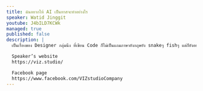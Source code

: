 ```yaml
---
title: ฉันอยากให้ AI เป็นทาสจะทำอย่างไร
speaker: Watid Jinggit
youtube: J4bILD7KCWk
managed: true
published: false
description: |
  เป็นเรื่องของ Designer กลุ่มนึง ที่เขียน Code ก็ไม่เป็นแถมภาษาอังกฤษยัง snakeๆ fishๆ แต่ก็ยังอยากจะใช้ AI ทำงานแทนตัวเอง เรื่องแบบนี้จะเป็นไปได้เหรอ~ เเต่บอกเลยว่า เราทำได้ แล้วก็อยากมาบอกเล่าเรื่องราว แสนรันทดของ Designer ที่ปากกัดตีนถีบ ต่อสู้ดิ้นรนในยุคที่ AI กำลังจะมาแย่งงานในอนาคต

  Speaker’s website
  https://viz.studio/

  Facebook page
  https://www.facebook.com/VIZstudioCompany
---
```

